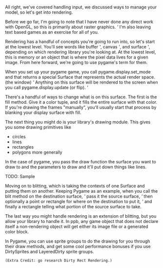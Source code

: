 All right, we've covered handling input, we discussed ways to manage your model,
so let's get into rendering.

Before we go far, I'm going to note that I have never done any direct work with
OpenGL, so this is primarily about raster graphics. *'* I'm also leaving text
based games as an exercise for all of you.

Rendering has a handful of concepts you're going to run into, so let's start
at the lowest level. You'll see words like buffer *'*, canvas *'*, and
surface *'*, depending on which rendering library you're looking at. At the
lowest level, this is memory or an object that is where the pixel data lives
for a given image. From here forward, we're going to use pygame's term for them.

When you set up your pygame game, you call pygame.display.set_mode and that
returns a special Surface that represents the actual render space. (the window) *'* Anything on
this surface will be rendered to the screen when you call pygame.display.update
(or flip). *'*

There's a handful of ways to change what is on this surface. The first is the
fill method. Give it a color tuple, and it fills the entire surface with that
color. If you're drawing the frames "manually", you'll usually start that
process by blanking your display surface with fill.

The next thing you might do is your library's drawing module. This gives you
some  drawing primitives like
* circles
* lines
* rectangles
* polygons more generally

In the case of pygame, you pass the draw function the surface you want to draw
to and the parameters to draw and it'll put down things like lines.

TODO: Sample

Moving on to blitting, which is taking the contexts of one Surface and putting
them on another. Keeping Pygame as an example, when you call the blit method on
the destination surface, *'* pass it the source surface, *'* then optionally a
point or rectangle for where on the destination to put it, *'* and finally a
rectangle telling what portion of the source surface to take.

The last way you might handle rendering is an extension of blitting, but you
allow your library to handle it. In ppb, any game object that does not declare
itself a non-rendering object will get either its image file or a generated
color block.

In Pygame, you can use sprite groups to do the drawing for you through their
draw methods, and get some cool performance bonuses if you use DirtySprites and
LayeredDirty sprite groups.

    (Extra Credit: go research Dirty Rect Rendering.)
